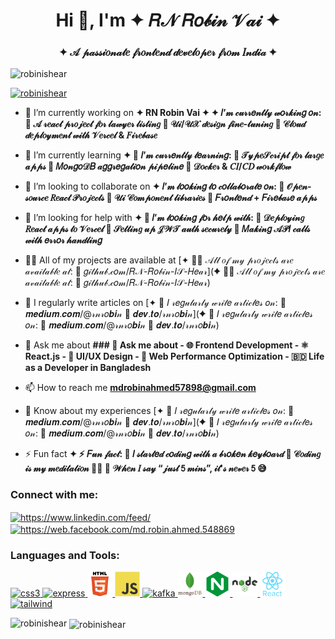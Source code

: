 <h1 align="center">Hi 👋, I'm ✦ 𝑅𝒩 𝑅𝑜𝒷𝒾𝓃 𝒱𝒶𝒾 ✦</h1>
<h3 align="center">✦ 𝒜 𝓅𝒶𝓈𝓈𝒾𝑜𝓃𝒶𝓉𝑒 𝒻𝓇𝑜𝓃𝓉𝑒𝓃𝒹 𝒹𝑒𝓋𝑒𝓁𝑜𝓅𝑒𝓇 𝒻𝓇𝑜𝓂 𝐼𝓃𝒹𝒾𝒶 ✦</h3>

<p align="left"> <img src="https://komarev.com/ghpvc/?username=robinishear&label=Profile%20views&color=0e75b6&style=flat" alt="robinishear" /> </p>

<p align="left"> <a href="https://github.com/ryo-ma/github-profile-trophy"><img src="https://github-profile-trophy.vercel.app/?username=robinishear" alt="robinishear" /></a> </p>

- 🔭 I’m currently working on **✦ RN Robin Vai ✦ ✦ 𝐼’𝓂 𝒸𝓊𝓇𝓇𝑒𝓃𝓉𝓁𝓎 𝓌𝑜𝓇𝓀𝒾𝓃𝑔 𝑜𝓃: 🔹 𝒜 𝓇𝑒𝒶𝒸𝓉 𝓅𝓇𝑜𝒿𝑒𝒸𝓉 𝒻𝑜𝓇 𝓁𝒶𝓌𝓎𝑒𝓇 𝓁𝒾𝓈𝓉𝒾𝓃𝑔 🔹 𝒰𝒾/𝒰𝒳 𝒹𝑒𝓈𝒾𝑔𝓃 𝒻𝒾𝓃𝑒-𝓉𝓊𝓃𝒾𝓃𝑔 🔹 𝒞𝓁𝑜𝓊𝒹 𝒹𝑒𝓅𝓁𝑜𝓎𝓂𝑒𝓃𝓉 𝓌𝒾𝓉𝒽 𝒱𝑒𝓇𝒸𝑒𝓁 & 𝐹𝒾𝓇𝑒𝒷𝒶𝓈𝑒**

- 🌱 I’m currently learning **✦ 🌱 𝐼’𝓂 𝒸𝓊𝓇𝓇𝑒𝓃𝓉𝓁𝓎 𝓁𝑒𝒶𝓇𝓃𝒾𝓃𝑔: 🔸 𝒯𝓎𝓅𝑒𝒮𝒸𝓇𝒾𝓅𝓉 𝒻𝑜𝓇 𝓁𝒶𝓇𝑔𝑒 𝒶𝓅𝓅𝓈 🔸 𝑀𝑜𝓃𝑔𝑜𝒟𝐵 𝒶𝑔𝑔𝓇𝑒𝑔𝒶𝓉𝒾𝑜𝓃 𝓅𝒾𝓅𝑒𝓁𝒾𝓃𝑒 🔸 𝒟𝑜𝒸𝓀𝑒𝓇 & 𝐶𝐼/𝐶𝐷 𝓌𝑜𝓇𝓀𝒻𝓁𝑜𝓌**

- 👯 I’m looking to collaborate on **✦ 𝐼’𝓂 𝓁𝑜𝑜𝓀𝒾𝓃𝑔 𝓉𝑜 𝒸𝑜𝓁𝓁𝒶𝒷𝑜𝓇𝒶𝓉𝑒 𝑜𝓃: 🔸 𝒪𝓅𝑒𝓃-𝓈𝑜𝓊𝓇𝒸𝑒 𝑅𝑒𝒶𝒸𝓉 𝒫𝓇𝑜𝒿𝑒𝒸𝓉𝓈 🔸 𝒰𝒾 𝒞𝑜𝓂𝓅𝑜𝓃𝑒𝓃𝓉 𝓁𝒾𝒷𝓇𝒶𝓇𝒾𝑒𝓈 🔸 𝐹𝓇𝑜𝓃𝓉𝑒𝓃𝒹 + 𝐹𝒾𝓇𝑒𝒷𝒶𝓈𝑒 𝒶𝓅𝓅𝓈**

- 🤝 I’m looking for help with **✦ 🤝 𝐼’𝓂 𝓁𝑜𝑜𝓀𝒾𝓃𝑔 𝒻𝑜𝓇 𝒽𝑒𝓁𝓅 𝓌𝒾𝓉𝒽: 🔹 𝒟𝑒𝓅𝓁𝑜𝓎𝒾𝓃𝑔 𝑅𝑒𝒶𝒸𝓉 𝒶𝓅𝓅𝓈 𝓉𝑜 𝒱𝑒𝓇𝒸𝑒𝓁 🔹 𝒮𝑒𝓉𝓉𝒾𝓃𝑔 𝓊𝓅 𝒥𝒲𝒯 𝒶𝓊𝓉𝒽 𝓈𝑒𝒸𝓊𝓇𝑒𝓁𝓎 🔹 𝑀𝒶𝓀𝒾𝓃𝑔 𝒜𝒫𝐼 𝒸𝒶𝓁𝓁𝓈 𝓌𝒾𝓉𝒽 𝑒𝓇𝓇𝑜𝓇 𝒽𝒶𝓃𝒹𝓁𝒾𝓃𝑔**

- 👨‍💻 All of my projects are available at [✦ 👨‍💻 𝒜𝓁𝓁 𝑜𝒻 𝓂𝓎 𝓅𝓇𝑜𝒿𝑒𝒸𝓉𝓈 𝒶𝓇𝑒 𝒶𝓋𝒶𝒾𝓁𝒶𝒷𝓁𝑒 𝒶𝓉: 🔗 𝑔𝒾𝓉𝒽𝓊𝒷.𝒸𝑜𝓂/𝑅𝒩-𝑅𝑜𝒷𝒾𝓃-𝐼𝒮-𝐻𝑒𝒶𝓇](✦ 👨‍💻 𝒜𝓁𝓁 𝑜𝒻 𝓂𝓎 𝓅𝓇𝑜𝒿𝑒𝒸𝓉𝓈 𝒶𝓇𝑒 𝒶𝓋𝒶𝒾𝓁𝒶𝒷𝓁𝑒 𝒶𝓉: 🔗 𝑔𝒾𝓉𝒽𝓊𝒷.𝒸𝑜𝓂/𝑅𝒩-𝑅𝑜𝒷𝒾𝓃-𝐼𝒮-𝐻𝑒𝒶𝓇)

- 📝 I regularly write articles on [✦ 📝 𝐼 𝓇𝑒𝑔𝓊𝓁𝒶𝓇𝓁𝓎 𝓌𝓇𝒾𝓉𝑒 𝒶𝓇𝓉𝒾𝒸𝓁𝑒𝓈 𝑜𝓃: 🔸 𝒎𝒆𝒅𝒊𝒖𝒎.𝒄𝒐𝒎/@𝓇𝓃𝓇𝑜𝒃𝒊𝓃 🔸 𝒅𝒆𝒗.𝒕𝒐/𝓇𝓃𝓇𝑜𝒃𝒊𝓃](✦ 📝 𝐼 𝓇𝑒𝑔𝓊𝓁𝒶𝓇𝓁𝓎 𝓌𝓇𝒾𝓉𝑒 𝒶𝓇𝓉𝒾𝒸𝓁𝑒𝓈 𝑜𝓃: 🔸 𝒎𝒆𝒅𝒊𝒖𝒎.𝒄𝒐𝒎/@𝓇𝓃𝓇𝑜𝒃𝒊𝓃 🔸 𝒅𝒆𝒗.𝒕𝒐/𝓇𝓃𝓇𝑜𝒃𝒊𝓃)

- 💬 Ask me about **### 💬 Ask me about - 🌐 Frontend Development - ⚛️ React.js - 🎨 UI/UX Design - 🚀 Web Performance Optimization - 🇧🇩 Life as a Developer in Bangladesh**

- 📫 How to reach me **mdrobinahmed57898@gmail.com**

- 📄 Know about my experiences [✦ 📝 𝐼 𝓇𝑒𝑔𝓊𝓁𝒶𝓇𝓁𝓎 𝓌𝓇𝒾𝓉𝑒 𝒶𝓇𝓉𝒾𝒸𝓁𝑒𝓈 𝑜𝓃: 🔸 𝒎𝒆𝒅𝒊𝒖𝒎.𝒄𝒐𝒎/@𝓇𝓃𝓇𝑜𝒃𝒊𝓃 🔸 𝒅𝒆𝒗.𝒕𝒐/𝓇𝓃𝓇𝑜𝒃𝒊𝓃](✦ 📝 𝐼 𝓇𝑒𝑔𝓊𝓁𝒶𝓇𝓁𝓎 𝓌𝓇𝒾𝓉𝑒 𝒶𝓇𝓉𝒾𝒸𝓁𝑒𝓈 𝑜𝓃: 🔸 𝒎𝒆𝒅𝒊𝒖𝒎.𝒄𝒐𝒎/@𝓇𝓃𝓇𝑜𝒃𝒊𝓃 🔸 𝒅𝒆𝒗.𝒕𝒐/𝓇𝓃𝓇𝑜𝒃𝒊𝓃)

- ⚡ Fun fact **✦ ⚡ 𝐹𝓊𝓃 𝒻𝒶𝒸𝓉: 🔹 𝐼 𝓈𝓉𝒶𝓇𝓉𝑒𝒹 𝒸𝑜𝒹𝒾𝓃𝑔 𝓌𝒾𝓉𝒽 𝒶 𝒷𝓇𝑜𝓀𝑒𝓃 𝓀𝑒𝓎𝒷𝑜𝒶𝓇𝒹 🔹 𝒞𝑜𝒹𝒾𝓃𝑔 𝒾𝓈 𝓂𝓎 𝓂𝑒𝒹𝒾𝓉𝒶𝓉𝒾𝑜𝓃 🧘‍♂️ 🔹 𝒲𝒽𝑒𝓃 𝐼 𝓈𝒶𝓎 “𝒿𝓊𝓈𝓉 𝟧 𝓂𝒾𝓃𝓈”, 𝒾𝓉'𝓈 𝓃𝑒𝓋𝑒𝓇 𝟧 😅**

<h3 align="left">Connect with me:</h3>
<p align="left">
<a href="https://linkedin.com/in/https://www.linkedin.com/feed/" target="blank"><img align="center" src="https://raw.githubusercontent.com/rahuldkjain/github-profile-readme-generator/master/src/images/icons/Social/linked-in-alt.svg" alt="https://www.linkedin.com/feed/" height="30" width="40" /></a>
<a href="https://fb.com/https://web.facebook.com/md.robin.ahmed.548869" target="blank"><img align="center" src="https://raw.githubusercontent.com/rahuldkjain/github-profile-readme-generator/master/src/images/icons/Social/facebook.svg" alt="https://web.facebook.com/md.robin.ahmed.548869" height="30" width="40" /></a>
</p>

<h3 align="left">Languages and Tools:</h3>
<p align="left"> <a href="https://www.w3schools.com/css/" target="_blank" rel="noreferrer"> <img src="[https://raw.githubusercontent.com/devicons/devicon/master/icons/css3/css3-original-wordmark](https://i.ibb.co/ZzCkM7YS/istockphoto-2173062786-612x612.jpg).svg" alt="css3" width="40" height="40"/> </a> <a href="[https://expressjs.com" target="_blank" rel="noreferrer](https://i.ibb.co/gMdWG0kC/istockphoto-2173640219-612x612.jpg)"> <img src="[https://raw.githubusercontent.com/devicons/devicon/master/icons/express/express-original-wordmark.svg](https://i.ibb.co/DfNpP9WJ/istockphoto-1829695612-612x612.jpg)" alt="express" width="40" height="40"/> </a> <a href="[https://www.w3.org/html/" target="_blank" rel="noreferrer](https://i.ibb.co/hFKyRxYr/istockphoto-1296232866-612x612.jpg)"> <img src="https://raw.githubusercontent.com/devicons/devicon/master/icons/html5/html5-original-wordmark.svg" alt="html5" width="40" height="40"/> </a> <a href="https://developer.mozilla.org/en-US/docs/Web/JavaScript" target="_blank" rel="noreferrer"> <img src="https://raw.githubusercontent.com/devicons/devicon/master/icons/javascript/javascript-original.svg" alt="javascript" width="40" height="40"/> </a> <a href="https://kafka.apache.org/" target="_blank" rel="noreferrer"> <img src="https://www.vectorlogo.zone/logos/apache_kafka/apache_kafka-icon.svg" alt="kafka" width="40" height="40"/> </a> <a href="https://www.mongodb.com/" target="_blank" rel="noreferrer"> <img src="https://raw.githubusercontent.com/devicons/devicon/master/icons/mongodb/mongodb-original-wordmark.svg" alt="mongodb" width="40" height="40"/> </a> <a href="https://www.nginx.com" target="_blank" rel="noreferrer"> <img src="https://raw.githubusercontent.com/devicons/devicon/master/icons/nginx/nginx-original.svg" alt="nginx" width="40" height="40"/> </a> <a href="https://nodejs.org" target="_blank" rel="noreferrer"> <img src="https://raw.githubusercontent.com/devicons/devicon/master/icons/nodejs/nodejs-original-wordmark.svg" alt="nodejs" width="40" height="40"/> </a> <a href="https://reactjs.org/" target="_blank" rel="noreferrer"> <img src="https://raw.githubusercontent.com/devicons/devicon/master/icons/react/react-original-wordmark.svg" alt="react" width="40" height="40"/> </a> <a href="https://tailwindcss.com/" target="_blank" rel="noreferrer"> <img src="https://www.vectorlogo.zone/logos/tailwindcss/tailwindcss-icon.svg" alt="tailwind" width="40" height="40"/> </a> </p>

<p><img align="left" src="https://github-readme-stats.vercel.app/api/top-langs?username=robinishear&show_icons=true&locale=en&layout=compact" alt="robinishear" /></p>

<p>&nbsp;<img align="center" src="https://github-readme-stats.vercel.app/api?username=robinishear&show_icons=true&locale=en" alt="robinishear" /></p>
